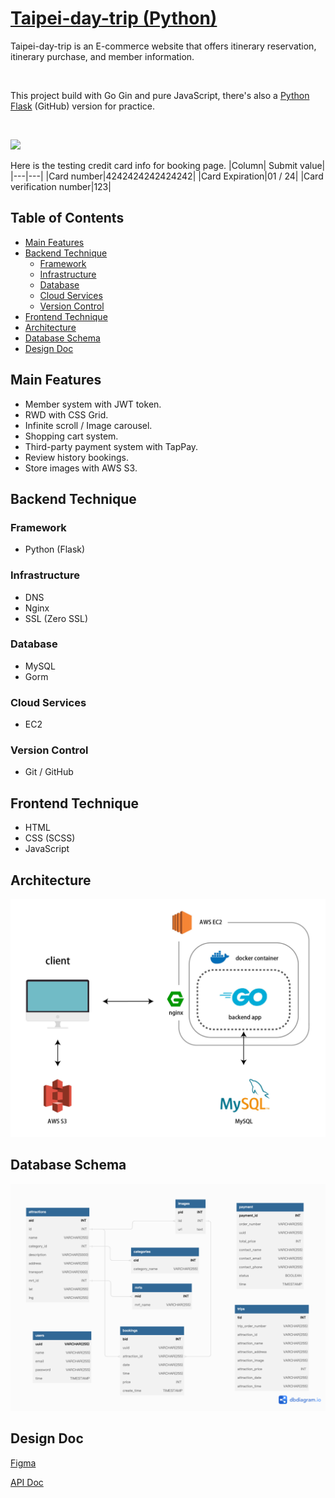 # [Taipei-day-trip (Python)](https://taipei-day-trip.beelinetw.com)

Taipei-day-trip is an E-commerce website that offers itinerary reservation, itinerary purchase, and member information.

<br/>

This project build with Go Gin and pure JavaScript, there's also a [Python Flask](https://github.com/Ben10225/taipei-day-trip) (GitHub) version for practice.

<br/>

![](https://github.com/Ben10225/taipei-day-trip/blob/develop/public/images/taipei-day-trip-demo.gif)

Here is the testing credit card info for booking page.
|Column| Submit value|
|---|---|
|Card number|4242424242424242|
|Card Expiration|01 / 24|
|Card verification number|123|

## Table of Contents

- [Main Features](#main-features)
- [Backend Technique](#backend-technique)
  - [Framework](#framework)
  - [Infrastructure](#infrastructure)
  - [Database](#database)
  - [Cloud Services](#cloud-services)
  - [Version Control](#version-control)
- [Frontend Technique](#frontend-technique)
- [Architecture](#architecture)
- [Database Schema](#database-schema)
- [Design Doc](#design-doc)

## Main Features

- Member system with JWT token.
- RWD with CSS Grid.
- Infinite scroll / Image carousel.
- Shopping cart system.
- Third-party payment system with TapPay.
- Review history bookings.
- Store images with AWS S3.

## Backend Technique

### Framework

- Python (Flask)

### Infrastructure

- DNS
- Nginx
- SSL (Zero SSL)

### Database

- MySQL
- Gorm

### Cloud Services

- EC2

### Version Control

- Git / GitHub

## Frontend Technique

- HTML
- CSS (SCSS)
- JavaScript

## Architecture

<img src="https://github.com/Ben10225/go_taipei-day-trip/blob/develop/public/images/tp-structure_%E5%B7%A5%E4%BD%9C%E5%8D%80%E5%9F%9F%201.jpg" width=600 />

## Database Schema

<img src="https://github.com/Ben10225/taipei-day-trip/blob/develop/public/images/tp-database.png" width=600 />

## Design Doc

[Figma](https://www.figma.com/file/MZkYBH31H5gyLoZoZq116j)
</br>

[API Doc](https://app.swaggerhub.com/apis-docs/padax/taipei-day-trip/1.1.0)
